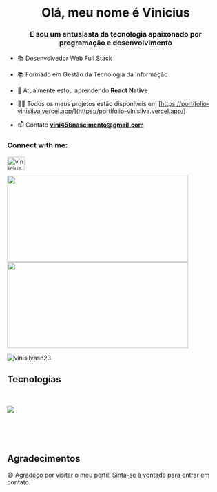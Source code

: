<h1 align="center">Olá, meu nome é Vinicius</h1>
<h3 align="center">E sou um entusiasta da tecnologia apaixonado por programação e desenvolvimento</h3>

- 📚 Desenvolvedor Web Full Stack

- 📚 Formado em Gestão da Tecnologia da Informação

- 🌱 Atualmente estou aprendendo **React Native**

- 👨‍💻 Todos os meus projetos estão disponíveis em [https://portifolio-vinisilva.vercel.app/](https://portifolio-vinisilva.vercel.app/)

- 📫 Contato **vini456nascimento@gmail.com**

<h3 align="left">Connect with me:</h3>
<p align="left">
<a href="https://linkedin.com/in/vinicius-nascimento-s" target="blank"><img align="center" src="https://raw.githubusercontent.com/rahuldkjain/github-profile-readme-generator/master/src/images/icons/Social/linked-in-alt.svg" alt="vinicius-nascimento-s" height="30" width="40" /></a>
</p>

<div style= "display: inline_block">
  <picture>
  <source
    srcset="https://github-readme-stats.vercel.app/api?username=vinisilvasn23&show_icons=true&theme=dark"
    media="(prefers-color-scheme: dark)"
  />
  <source
    srcset="https://github-readme-stats.vercel.app/api?username=vinisilvasn23&show_icons=true"
    media="(prefers-color-scheme: light), (prefers-color-scheme: no-preference)"
  />
  <img width="420em" height="200em" src="https://github-readme-stats.vercel.app/api?username=vinisilvasn23&show_icons=true" />
</picture>

<picture>
  <source
    srcset="https://github-readme-stats.vercel.app/api/top-langs/?username=vinisilvasn23&show_icons=true&theme=dark"
    media="(prefers-color-scheme: dark)"
  />
  <source
    srcset="https://github-readme-stats.vercel.app/api/top-langs/?username=vinisilvasn23&show_icons=true"
    media="(prefers-color-scheme: light), (prefers-color-scheme: no-preference)"
  />
  <img width="420em" height="200em" src="https://github-readme-stats.vercel.app/api/top-langs/?username=vinisilvasn23&show_icons=true" />
</picture>
</div>

<p><img align="center" src="https://github-readme-streak-stats.herokuapp.com/?user=vinisilvasn23&" alt="vinisilvasn23" /></p>

## Tecnologias
  <div>
    <br/>
  <p align="start">
  <a href="https://skillicons.dev">
    <img src="https://skillicons.dev/icons?i=html,js,java,css,tailwind,styledcomponents,react,ts,nextjs,angular,nodejs,express,postgres,django,nestjs,prisma,wordpress,git,aws,php" />
  </a>
</p>
  </div> 
<br/>
<br/>
<br/>


## Agradecimentos

😄 Agradeço por visitar o meu perfil! Sinta-se à vontade para entrar em contato.
